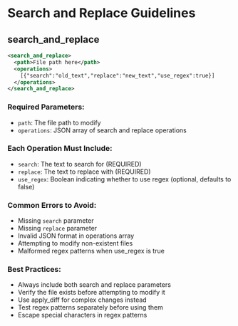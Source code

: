 # Search and Replace Guidelines

## search_and_replace

```xml
<search_and_replace>
  <path>File path here</path>
  <operations>
    [{"search":"old_text","replace":"new_text","use_regex":true}]
  </operations>
</search_and_replace>
```

### Required Parameters:

- `path`: The file path to modify
- `operations`: JSON array of search and replace operations

### Each Operation Must Include:

- `search`: The text to search for (REQUIRED)
- `replace`: The text to replace with (REQUIRED)
- `use_regex`: Boolean indicating whether to use regex (optional, defaults to false)

### Common Errors to Avoid:

- Missing `search` parameter
- Missing `replace` parameter
- Invalid JSON format in operations array
- Attempting to modify non-existent files
- Malformed regex patterns when use_regex is true

### Best Practices:

- Always include both search and replace parameters
- Verify the file exists before attempting to modify it
- Use apply_diff for complex changes instead
- Test regex patterns separately before using them
- Escape special characters in regex patterns
